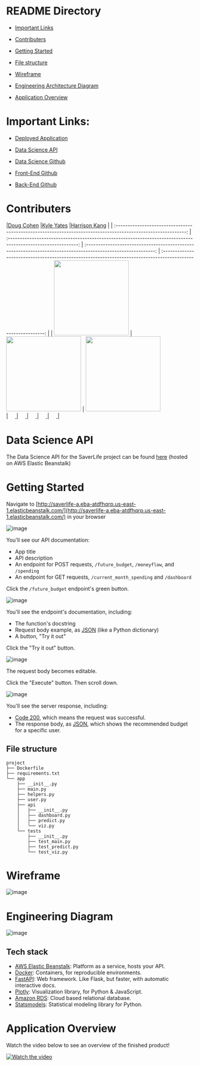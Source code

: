 # README Directory

- [Important Links](#important-links)

- [Contributers](#contributers)

- [Getting Started](#getting-started)

- [File structure](#file-structure)

- [Wireframe](#wireframe)

- [Engineering Architecture Diagram](#engineering-diagram)

- [Application Overview](#application-overview)


# Important Links:
- [Deployed Application](https://a.saverlife.dev/)

- [Data Science API](http://saverlife-a.eba-atdfhqrp.us-east-1.elasticbeanstalk.com/)

- [Data Science Github](https://github.com/Lambda-School-Labs/Labs25-SaverLife-TeamA-ds)

- [Front-End Github](https://github.com/Lambda-School-Labs/Labs25-SaverLife-TeamA-fe)

- [Back-End Github](https://github.com/Lambda-School-Labs/Labs25-SaverLife-TeamA-be)

 
# Contributers
|[Doug Cohen](https://github.com/dougscohen)                                        |[Kyle Yates](https://github.com/KyleTy1er)                                        |[Harrison Kang](https://github.com/HKang42)                                        |
| :-----------------------------------------------------------------------------------------------------------: | :-----------------------------------------------------------------------------------------------------------: | :-----------------------------------------------------------------------------------------------------------: | :-----------------------------------------------------------------------------------------------------------: |
|                      [<img src="https://avatars1.githubusercontent.com/u/60849521?s=460&u=1c0422c701fc566ecd9edcea912801a88f1ce720&v=4" width = "200" />](https://github.com/dougscohen)                       |                      [<img src="https://avatars0.githubusercontent.com/u/53956594?s=460&u=c75a90473ca33926d32e1bca8fb1746020e3ab23&v=4" width = "200" />](https://github.com/KyleTy1er)                       |                      [<img src="https://avatars1.githubusercontent.com/u/60892706?s=460&u=9073df1aca64fdc8b216ab84b234de8ee437ec4e&v=4" width = "200" />](https://github.com/HKang42)                       
|                 [<img src="https://github.com/favicon.ico" width="15"> ](https://github.com/dougscohen)                 |            [<img src="https://github.com/favicon.ico" width="15"> ](https://github.com/KyleTy1er)             |           [<img src="https://github.com/favicon.ico" width="15"> ](https://github.com/HKang42)
| [ <img src="https://static.licdn.com/sc/h/al2o9zrvru7aqj8e1x2rzsrca" width="15"> ](https://www.linkedin.com/in/dougcohen3/) | [ <img src="https://static.licdn.com/sc/h/al2o9zrvru7aqj8e1x2rzsrca" width="15"> ](https://www.linkedin.com/in/kyle-tyler-b50a1b169/) | [ <img src="https://static.licdn.com/sc/h/al2o9zrvru7aqj8e1x2rzsrca" width="15"> ](https://www.linkedin.com/in/harrison-kang/) 

# Data Science API
The Data Science API for the SaverLife project can be found [here](http://saverlife-a.eba-atdfhqrp.us-east-1.elasticbeanstalk.com/) (hosted on AWS Elastic Beanstalk)

# Getting Started

Navigate to [http://saverlife-a.eba-atdfhqrp.us-east-1.elasticbeanstalk.com/](http://saverlife-a.eba-atdfhqrp.us-east-1.elasticbeanstalk.com/) in your browser

![image](https://user-images.githubusercontent.com/53956594/94050429-1bfbf500-fd8b-11ea-9dc8-508cca5d1270.png)

You'll see our API documentation:

- App title
- API description
- An endpoint for POST requests, `/future_budget`, `/moneyflow`, and `/spending`
- An endpoint for GET requests, `/current_month_spending` and `/dashboard`

Click the `/future_budget` endpoint's green button.

![image](https://user-images.githubusercontent.com/53956594/94050431-1bfbf500-fd8b-11ea-80f9-073c82fbf922.png)

You'll see the endpoint's documentation, including:

- The function's docstring
- Request body example, as [JSON](https://developer.mozilla.org/en-US/docs/Learn/JavaScript/Objects/JSON) (like a Python dictionary)
- A button, "Try it out"

Click the "Try it out" button.

![image](https://user-images.githubusercontent.com/53956594/94050432-1c948b80-fd8b-11ea-8fd3-a540e96b9d8b.png)

The request body becomes editable. 

Click the "Execute" button. Then scroll down.

![image](https://user-images.githubusercontent.com/53956594/94050433-1c948b80-fd8b-11ea-8cc5-121d05384331.png)

You'll see the server response, including:

- [Code 200](https://developer.mozilla.org/en-US/docs/Web/HTTP/Status/200), which means the request was successful.
- The response body, as [JSON](https://developer.mozilla.org/en-US/docs/Learn/JavaScript/Objects/JSON), which shows the recommended budget for a specific user.

## File structure

```
project
├── Dockerfile
├── requirements.txt
└── app
    ├── __init__.py
    ├── main.py
    ├── helpers.py
    ├── user.py
    ├── api
    │   ├── __init__.py
    │   ├── dashboard.py
    │   ├── predict.py
    │   └── viz.py    
    └── tests
        ├── __init__.py
        ├── test_main.py
        ├── test_predict.py
        └── test_viz.py
```

# Wireframe

![image](https://user-images.githubusercontent.com/53956594/94050435-1c948b80-fd8b-11ea-828b-6373474f1296.png)

# Engineering Diagram

![image](https://user-images.githubusercontent.com/53956594/94167940-f1b93e80-fe41-11ea-9044-0e1f1b5b9ff8.png)


## Tech stack
- [AWS Elastic Beanstalk](https://docs.aws.amazon.com/elasticbeanstalk/latest/dg/Welcome.html): Platform as a service, hosts your API.
- [Docker](https://www.docker.com/blog/tag/python-env-series/): Containers, for reproducible environments.
- [FastAPI](https://fastapi.tiangolo.com/): Web framework. Like Flask, but faster, with automatic interactive docs.
- [Plotly](https://plotly.com/python/): Visualization library, for Python & JavaScript.
- [Amazon RDS](https://aws.amazon.com/rds/): Cloud based relational database.
- [Statsmodels](https://www.statsmodels.org/): Statistical modeling library for Python.


# Application Overview

Watch the video below to see an overview of the finished product!

[![Watch the video](https://user-images.githubusercontent.com/53956594/94175252-4ad9a000-fe4b-11ea-93f2-7a2d476036f1.png)](https://youtu.be/6XMpoLHjGBQ)